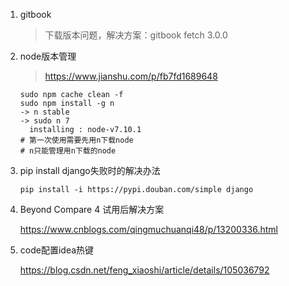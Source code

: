 1. gitbook

   > 下载版本问题，解决方案：gitbook fetch 3.0.0

1. node版本管理

   > https://www.jianshu.com/p/fb7fd1689648
   
   ```shell
   sudo npm cache clean -f
   sudo npm install -g n
   -> n stable
   -> sudo n 7    
   	 installing : node-v7.10.1
   # 第一次使用需要先用n下载node
   # n只能管理用n下载的node
   ```
   
1. pip install django失败时的解决办法

   ```shell
   pip install -i https://pypi.douban.com/simple django
   ```

4. Beyond Compare 4 试用后解决方案

   https://www.cnblogs.com/qingmuchuanqi48/p/13200336.html

5. code配置idea热键

   https://blog.csdn.net/feng_xiaoshi/article/details/105036792